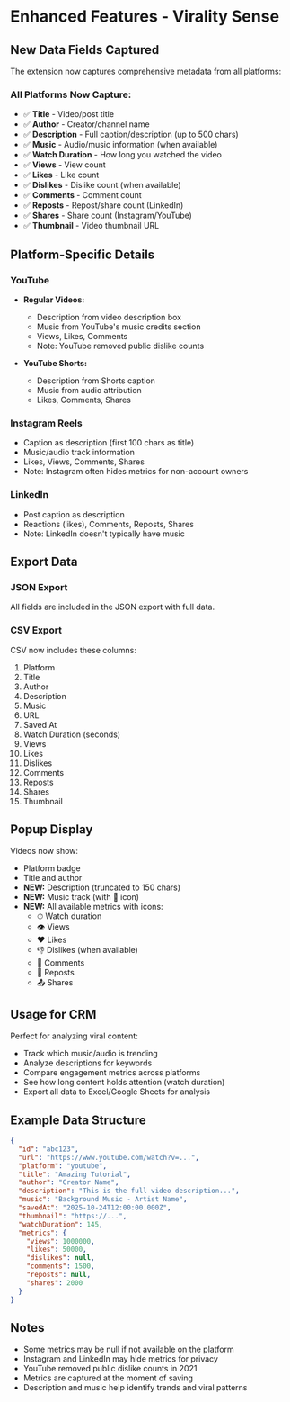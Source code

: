 # Enhanced Features - Virality Sense

## New Data Fields Captured

The extension now captures comprehensive metadata from all platforms:

### All Platforms Now Capture:
- ✅ **Title** - Video/post title
- ✅ **Author** - Creator/channel name
- ✅ **Description** - Full caption/description (up to 500 chars)
- ✅ **Music** - Audio/music information (when available)
- ✅ **Watch Duration** - How long you watched the video
- ✅ **Views** - View count
- ✅ **Likes** - Like count
- ✅ **Dislikes** - Dislike count (when available)
- ✅ **Comments** - Comment count
- ✅ **Reposts** - Repost/share count (LinkedIn)
- ✅ **Shares** - Share count (Instagram/YouTube)
- ✅ **Thumbnail** - Video thumbnail URL

## Platform-Specific Details

### YouTube
- **Regular Videos:**
  - Description from video description box
  - Music from YouTube's music credits section
  - Views, Likes, Comments
  - Note: YouTube removed public dislike counts

- **YouTube Shorts:**
  - Description from Shorts caption
  - Music from audio attribution
  - Likes, Comments, Shares

### Instagram Reels
- Caption as description (first 100 chars as title)
- Music/audio track information
- Likes, Views, Comments, Shares
- Note: Instagram often hides metrics for non-account owners

### LinkedIn
- Post caption as description
- Reactions (likes), Comments, Reposts, Shares
- Note: LinkedIn doesn't typically have music

## Export Data

### JSON Export
All fields are included in the JSON export with full data.

### CSV Export
CSV now includes these columns:
1. Platform
2. Title
3. Author
4. Description
5. Music
6. URL
7. Saved At
8. Watch Duration (seconds)
9. Views
10. Likes
11. Dislikes
12. Comments
13. Reposts
14. Shares
15. Thumbnail

## Popup Display

Videos now show:
- Platform badge
- Title and author
- **NEW:** Description (truncated to 150 chars)
- **NEW:** Music track (with 🎵 icon)
- **NEW:** All available metrics with icons:
  - ⏱ Watch duration
  - 👁 Views
  - ❤ Likes
  - 👎 Dislikes (when available)
  - 💬 Comments
  - 🔄 Reposts
  - 📤 Shares

## Usage for CRM

Perfect for analyzing viral content:
- Track which music/audio is trending
- Analyze descriptions for keywords
- Compare engagement metrics across platforms
- See how long content holds attention (watch duration)
- Export all data to Excel/Google Sheets for analysis

## Example Data Structure

```json
{
  "id": "abc123",
  "url": "https://www.youtube.com/watch?v=...",
  "platform": "youtube",
  "title": "Amazing Tutorial",
  "author": "Creator Name",
  "description": "This is the full video description...",
  "music": "Background Music - Artist Name",
  "savedAt": "2025-10-24T12:00:00.000Z",
  "thumbnail": "https://...",
  "watchDuration": 145,
  "metrics": {
    "views": 1000000,
    "likes": 50000,
    "dislikes": null,
    "comments": 1500,
    "reposts": null,
    "shares": 2000
  }
}
```

## Notes

- Some metrics may be null if not available on the platform
- Instagram and LinkedIn may hide metrics for privacy
- YouTube removed public dislike counts in 2021
- Metrics are captured at the moment of saving
- Description and music help identify trends and viral patterns
